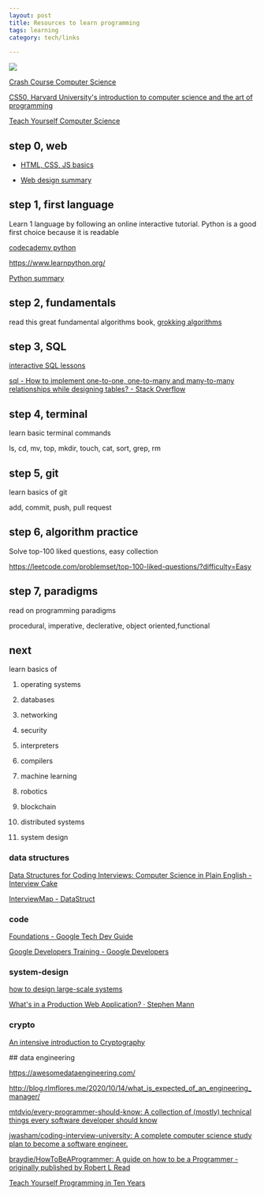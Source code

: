 ```yaml
---
layout: post
title: Resources to learn programming 
tags: learning
category: tech/links
 
---
```


![](https://images.unsplash.com/photo-1584907797015-7554cd315667?ixlib=rb-1.2.1&ixid=eyJhcHBfaWQiOjEyMDd9&auto=format&fit=crop&w=1655&q=80)

[Crash Course Computer Science](https://www.youtube.com/playlist?list=PL8dPuuaLjXtNlUrzyH5r6jN9ulIgZBpdo)

[CS50, Harvard University's introduction to computer science and the art of programming](https://www.youtube.com/playlist?list=PLhQjrBD2T381L3iZyDTxRwOBuUt6m1FnW)


[Teach Yourself Computer Science](https://teachyourselfcs.com/)


## step 0, web 

*  [HTML, CSS, JS basics](https://www.w3schools.com/html/default.asp)
   
* [Web design summary](https://jgthms.com/web-design-in-4-minutes/)

## step 1, first language

Learn 1 language by following an online interactive tutorial. Python is a good first choice because it is readable 

[codecademy python](https://www.codecademy.com/learn/learn-python)

<https://www.learnpython.org/>

[Python summary](https://learnxinyminutes.com/docs/python/)

## step 2, fundamentals

read this great fundamental algorithms book, [grokking algorithms](http://93.174.95.29/main/9F2B390517083CF4485BA524B80815F5)

## step 3, SQL 

[interactive SQL lessons](https://sqlbolt.com/)

[sql - How to implement one-to-one, one-to-many and many-to-many relationships while designing tables? - Stack Overflow](https://stackoverflow.com/questions/7296846/how-to-implement-one-to-one-one-to-many-and-many-to-many-relationships-while-de)


## step 4, terminal 

learn basic terminal commands

ls, cd, mv, top, mkdir, touch, cat, sort, grep, rm 

## step 5, git 

learn basics of git 

add, commit, push, pull request


## step 6, algorithm practice

Solve top-100 liked questions, easy collection
   
https://leetcode.com/problemset/top-100-liked-questions/?difficulty=Easy


## step 7, paradigms 

read on programming paradigms

procedural, imperative, declerative, object oriented,functional  

## next 

learn basics of 

1. operating systems

4. databases

5. networking

6. security 

1. interpreters
   
2. compilers 

3. machine learning 

6. robotics 

4. blockchain

7. distributed systems 

8. system design




### data structures

[Data Structures for Coding Interviews: Computer Science in Plain English - Interview Cake](https://www.interviewcake.com/article/python/data-structures-coding-interview?collection=dsa)

[InterviewMap - DataStruct](https://yuchengkai.cn/docs/cs/dataStruct.html)

### code

[Foundations - Google Tech Dev Guide](https://techdevguide.withgoogle.com/paths/foundational/)

[Google Developers Training  -  Google Developers](https://developers.google.com/training/)


### system-design

[how to design large-scale systems](https://github.com/donnemartin/system-design-primer#index-of-system-design-topics)

[What's in a Production Web Application? · Stephen Mann](https://stephenmann.io/post/whats-in-a-production-web-application/)

### crypto

[An intensive introduction to Cryptography](https://intensecrypto.org/public/)


## data engineering 

https://awesomedataengineering.com/


http://blog.rlmflores.me/2020/10/14/what_is_expected_of_an_engineering_manager/


[mtdvio/every-programmer-should-know: A collection of (mostly) technical things every software developer should know](https://github.com/mtdvio/every-programmer-should-know)

[jwasham/coding-interview-university: A complete computer science study plan to become a software engineer.](https://github.com/jwasham/coding-interview-university#how-to-use-it)

[braydie/HowToBeAProgrammer: A guide on how to be a Programmer - originally published by Robert L Read](https://github.com/braydie/HowToBeAProgrammer)

[Teach Yourself Programming in Ten Years](http://norvig.com/21-days.html)

